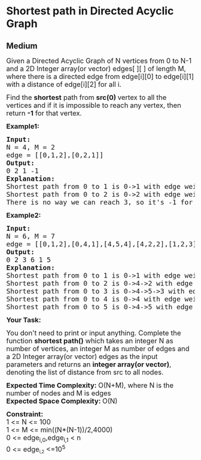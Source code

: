 # Shortest path in Directed Acyclic Graph
## Medium
<div class="problems_problem_content__Xm_eO"><p><span style="font-size: 18px;">Given a Directed Acyclic Graph of N vertices from 0 to N-1 and a 2D Integer array(or vector) edges[ ][ ] of length M, where there is a directed edge from edge[i][0] to edge[i][1] with a distance of edge[i][2] for all i.</span></p>
<p><span style="font-size: 18px;">Find the <strong>shortest</strong> path from <strong>src(0) </strong>vertex&nbsp;to all the vertices&nbsp;and if it is impossible to reach any vertex, then return&nbsp;<strong>-1</strong> for that vertex.</span></p>
<p><strong><span style="font-size: 18px;">Example1:</span></strong></p>
<pre><span style="font-size: 18px;"><strong>Input:</strong>
N = 4, M = 2
edge = [[0,1,2],[0,2,1]]
<strong>Output:</strong>
0 2 1 -1<br></span><strong><span style="font-size: 18px;">Explanation:<br></span></strong><span style="font-size: 18px;">Shortest path from 0 to 1 is 0-&gt;1 with edge weight 2.</span><span style="font-size: 18px;">&nbsp;<br>Shortest path from 0 to 2 is 0-&gt;2 with edge weight 1.<br>There is no way we can reach 3, so it's -1 for 3.</span></pre>
<p><strong><span style="font-size: 18px;">Example2:</span></strong></p>
<pre><span style="font-size: 18px;"><strong>Input:</strong>
N = 6, M = 7
edge = [[0,1,2],[0,4,1],[4,5,4],[4,2,2],[1,2,3],[2,3,6],[5,3,1]]
<strong>Output:</strong>
0 2 3 6 1 5<br></span><strong><span style="font-size: 18px;">Explanation:<br></span></strong><span style="font-size: 18px;">Shortest path from 0 to 1 is 0-&gt;1 with edge weight 2.</span><span style="font-size: 18px;"> <br>Shortest path from 0 to 2 is 0-&gt;4-&gt;2 with edge weight 1+2=3.<br>Shortest path from 0 to 3 is 0-&gt;4-&gt;5-&gt;3 with edge weight 1+4+1=6.<br>Shortest path from 0 to 4 is 0-&gt;4 with edge weight 1.<br>Shortest path from 0 to 5 is 0-&gt;4-&gt;5 with edge weight 1+4=5.<br></span></pre>
<p><span style="font-size: 18px;"><strong>Your Task:</strong></span></p>
<p><span style="font-size: 18px;">You don't need to print or input anything. Complete the function <strong>shortest path()</strong>&nbsp;which takes an integer N as number of vertices, an integer M as number of edges and a&nbsp;2D Integer array(or vector)&nbsp;edges as the input parameters and returns an <strong>integer array(or vector)</strong>, denoting&nbsp;the list&nbsp;of distance from src to all nodes.</span></p>
<p><span style="font-size: 18px;"><strong>Expected Time Complexity:&nbsp;</strong>O(N+M), where N is the number of nodes and M is edges<br><strong>Expected Space Complexity:&nbsp;</strong>O(N)</span></p>
<p><span style="font-size: 18px;"><strong>Constraint:<br></strong></span><span style="font-size: 18px;">1 &lt;= N &lt;= 100<br>1 &lt;= M &lt;= min((N*(N-1))/2,4000)<br></span><span style="font-size: 18px;">0 &lt;= edge<sub>i,0</sub>,edge<sub>i,1</sub>&nbsp;&lt;&nbsp;n<br>0 &lt;=&nbsp;</span><span style="font-size: 18px;">edge</span><sub>i,2</sub><span style="font-size: 18px;">&nbsp;&lt;=10<sup>5</sup></span></p>
<p>&nbsp;</p></div>